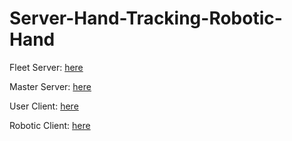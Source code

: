 # Server-Hand-Tracking-Robotic-Hand

Fleet Server: [here](https://github.com/jaximus808/HandRobotFleeetServer20212022)

Master Server: [here](https://github.com/jaximus808/MasterRoboticHandServer)

User Client: [here](https://github.com/jaximus808/PythonHandController)

Robotic Client: [here](https://github.com/jaximus808/HandArduinoController)
